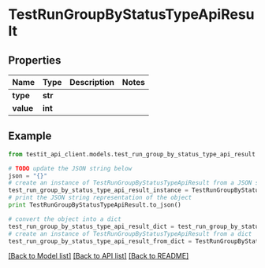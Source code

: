 # TestRunGroupByStatusTypeApiResult


## Properties
Name | Type | Description | Notes
------------ | ------------- | ------------- | -------------
**type** | **str** |  | 
**value** | **int** |  | 

## Example

```python
from testit_api_client.models.test_run_group_by_status_type_api_result import TestRunGroupByStatusTypeApiResult

# TODO update the JSON string below
json = "{}"
# create an instance of TestRunGroupByStatusTypeApiResult from a JSON string
test_run_group_by_status_type_api_result_instance = TestRunGroupByStatusTypeApiResult.from_json(json)
# print the JSON string representation of the object
print TestRunGroupByStatusTypeApiResult.to_json()

# convert the object into a dict
test_run_group_by_status_type_api_result_dict = test_run_group_by_status_type_api_result_instance.to_dict()
# create an instance of TestRunGroupByStatusTypeApiResult from a dict
test_run_group_by_status_type_api_result_from_dict = TestRunGroupByStatusTypeApiResult.from_dict(test_run_group_by_status_type_api_result_dict)
```
[[Back to Model list]](../README.md#documentation-for-models) [[Back to API list]](../README.md#documentation-for-api-endpoints) [[Back to README]](../README.md)


